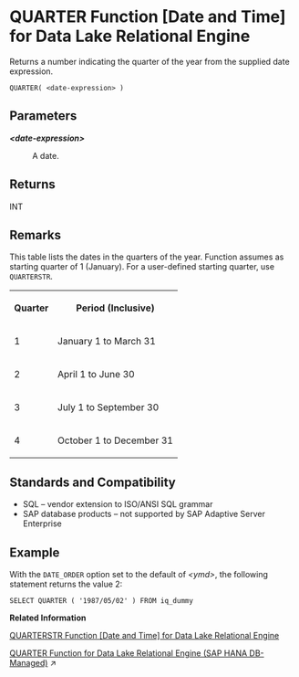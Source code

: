 <!-- loioa571b27b84f21015b649cee091ad3bd6 -->

# QUARTER Function \[Date and Time\] for Data Lake Relational Engine

Returns a number indicating the quarter of the year from the supplied date expression.



```
QUARTER( <date-expression> )
```



<a name="loioa571b27b84f21015b649cee091ad3bd6__QUARTER_parm1"/>

## Parameters


<dl>
<dt><b>

*<date-expression\>*

</b></dt>
<dd>

A date.



</dd>
</dl>



<a name="loioa571b27b84f21015b649cee091ad3bd6__QUARTER_returns1"/>

## Returns

INT



<a name="loioa571b27b84f21015b649cee091ad3bd6__QUARTER_remarks1"/>

## Remarks

This table lists the dates in the quarters of the year. Function assumes as starting quarter of 1 \(January\). For a user-defined starting quarter, use `QUARTERSTR`.


<table>
<tr>
<th valign="top" rowspan="1">

Quarter



</th>
<th valign="top" rowspan="1">

Period \(Inclusive\)



</th>
</tr>
<tr>
<td valign="top" rowspan="1">

1



</td>
<td valign="top" rowspan="1">

January 1 to March 31



</td>
</tr>
<tr>
<td valign="top" rowspan="1">

2



</td>
<td valign="top" rowspan="1">

April 1 to June 30



</td>
</tr>
<tr>
<td valign="top" rowspan="1">

3



</td>
<td valign="top" rowspan="1">

July 1 to September 30



</td>
</tr>
<tr>
<td valign="top" rowspan="1">

4



</td>
<td valign="top" rowspan="1">

October 1 to December 31



</td>
</tr>
</table>



<a name="loioa571b27b84f21015b649cee091ad3bd6__QUARTER_standards1"/>

## Standards and Compatibility

-   SQL – vendor extension to ISO/ANSI SQL grammar
-   SAP database products – not supported by SAP Adaptive Server Enterprise



<a name="loioa571b27b84f21015b649cee091ad3bd6__QUARTER_example1"/>

## Example

With the `DATE_ORDER` option set to the default of *<ymd\>*, the following statement returns the value 2:

```
SELECT QUARTER ( '1987/05/02' ) FROM iq_dummy
```

**Related Information**  


[QUARTERSTR Function \[Date and Time\] for Data Lake Relational Engine](quarterstr-function-date-and-time-for-data-lake-relational-engine-8fbd6b7.md "Returns a number indicating the quarter of the year from the supplied date expression and quarter start month.")

[QUARTER Function for Data Lake Relational Engine (SAP HANA DB-Managed)](https://help.sap.com/viewer/a898e08b84f21015969fa437e89860c8/2023_2_QRC/en-US/57330a53cc29480ebf71c3bc97486052.html "Returns a number indicating the quarter of the year from the supplied date expression.") :arrow_upper_right:

